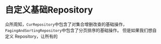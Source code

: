# 自定义基础Repository

众所周知，`CurRepository`中包含了对集合增删改查的基础操作，`PagingAndSortingRepository`中包含了分页排序的基础操作。
但是如果我们想自定义 Repository，让所有的